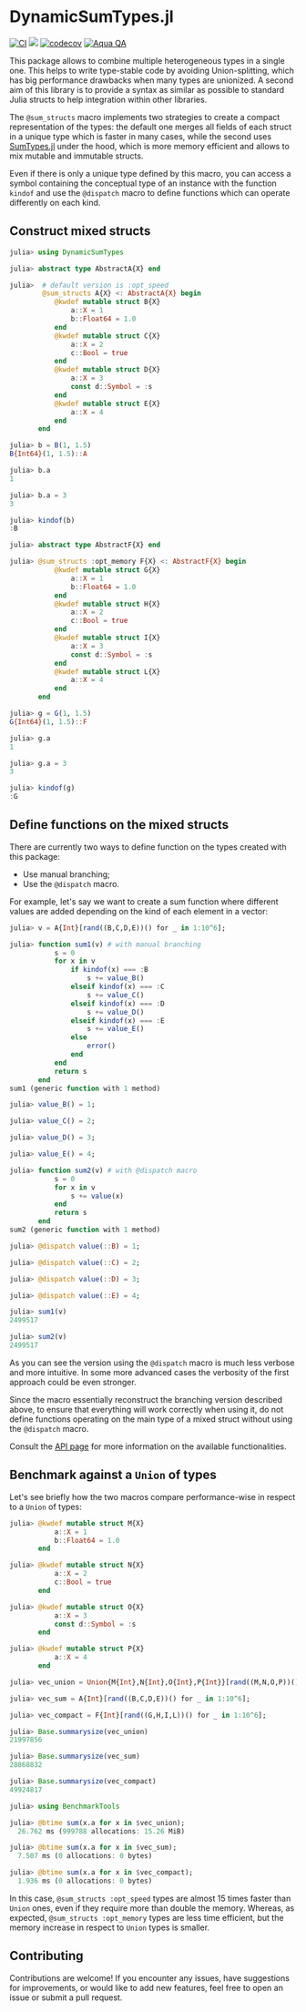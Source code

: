 # DynamicSumTypes.jl

[![CI](https://github.com/JuliaDynamics/DynamicSumTypes.jl/workflows/CI/badge.svg)](https://github.com/JuliaDynamics/DynamicSumTypes.jl/actions?query=workflow%3ACI)
[![](https://img.shields.io/badge/docs-stable-blue.svg)](https://juliadynamics.github.io/DynamicSumTypes.jl/stable/)
[![codecov](https://codecov.io/gh/JuliaDynamics/DynamicSumTypes.jl/graph/badge.svg?token=rz9b1WTqCa)](https://codecov.io/gh/JuliaDynamics/DynamicSumTypes.jl)
[![Aqua QA](https://raw.githubusercontent.com/JuliaTesting/Aqua.jl/master/badge.svg)](https://github.com/JuliaTesting/Aqua.jl)

This package allows to combine multiple heterogeneous types in a single one. This helps to write type-stable code
by avoiding Union-splitting, which has big performance drawbacks when many types are unionized. A second aim
of this library is to provide a syntax as similar as possible to standard Julia structs to help integration within
other libraries. 

The `@sum_structs` macro implements two strategies to create a compact representation of the types: 
the default one merges all fields of each struct in a unique type which is faster in many cases, 
while the second uses [SumTypes.jl](https://github.com/MasonProtter/SumTypes.jl) under the hood, 
which is more memory efficient and allows to mix mutable and immutable structs.

Even if there is only a unique type defined by this macro, you can access a symbol containing the conceptual type
of an instance with the function `kindof` and use the `@dispatch` macro to define functions which can operate differently
on each kind.

## Construct mixed structs

```julia
julia> using DynamicSumTypes

julia> abstract type AbstractA{X} end

julia>  # default version is :opt_speed
        @sum_structs A{X} <: AbstractA{X} begin
           @kwdef mutable struct B{X}
               a::X = 1
               b::Float64 = 1.0
           end
           @kwdef mutable struct C{X}
               a::X = 2
               c::Bool = true
           end
           @kwdef mutable struct D{X}
               a::X = 3
               const d::Symbol = :s
           end
           @kwdef mutable struct E{X}
               a::X = 4
           end
       end

julia> b = B(1, 1.5)
B{Int64}(1, 1.5)::A

julia> b.a
1

julia> b.a = 3
3

julia> kindof(b)
:B

julia> abstract type AbstractF{X} end

julia> @sum_structs :opt_memory F{X} <: AbstractF{X} begin
           @kwdef mutable struct G{X}
               a::X = 1
               b::Float64 = 1.0
           end
           @kwdef mutable struct H{X}
               a::X = 2
               c::Bool = true
           end
           @kwdef mutable struct I{X}
               a::X = 3
               const d::Symbol = :s
           end
           @kwdef mutable struct L{X}
               a::X = 4
           end
       end

julia> g = G(1, 1.5)
G{Int64}(1, 1.5)::F

julia> g.a
1

julia> g.a = 3
3

julia> kindof(g)
:G
```

## Define functions on the mixed structs

There are currently two ways to define function on the types created 
with this package:

- Use manual branching;
- Use the `@dispatch` macro.

For example, let's say we want to create a sum function where different values are added
depending on the kind of each element in a vector:

```julia
julia> v = A{Int}[rand((B,C,D,E))() for _ in 1:10^6];

julia> function sum1(v) # with manual branching
           s = 0
           for x in v
               if kindof(x) === :B
                   s += value_B()
               elseif kindof(x) === :C
                   s += value_C()
               elseif kindof(x) === :D
                   s += value_D()
               elseif kindof(x) === :E
                   s += value_E()
               else
                   error()
               end
           end
           return s
       end
sum1 (generic function with 1 method)

julia> value_B() = 1;

julia> value_C() = 2;

julia> value_D() = 3;

julia> value_E() = 4;

julia> function sum2(v) # with @dispatch macro
           s = 0
           for x in v
               s += value(x)
           end
           return s
       end
sum2 (generic function with 1 method)

julia> @dispatch value(::B) = 1;

julia> @dispatch value(::C) = 2;

julia> @dispatch value(::D) = 3;

julia> @dispatch value(::E) = 4;

julia> sum1(v)
2499517

julia> sum2(v)
2499517
```

As you can see the version using the `@dispatch` macro is much less verbose and more intuitive. In some more
advanced cases the verbosity of the first approach could be even stronger. 

Since the macro essentially reconstruct the branching version described above, to ensure that everything will 
work correctly when using it, do not define functions operating on the main type of a mixed struct without 
using the `@dispatch` macro.

Consult the [API page](https://juliadynamics.github.io/DynamicSumTypes.jl/stable/) for more information on 
the available functionalities.

## Benchmark against a `Union` of types

Let's see briefly how the two macros compare performance-wise in respect to a `Union` of types:

```julia
julia> @kwdef mutable struct M{X}
           a::X = 1
           b::Float64 = 1.0
       end

julia> @kwdef mutable struct N{X}
           a::X = 2
           c::Bool = true
       end

julia> @kwdef mutable struct O{X}
           a::X = 3
           const d::Symbol = :s
       end

julia> @kwdef mutable struct P{X}
           a::X = 4
       end

julia> vec_union = Union{M{Int},N{Int},O{Int},P{Int}}[rand((M,N,O,P))() for _ in 1:10^6];

julia> vec_sum = A{Int}[rand((B,C,D,E))() for _ in 1:10^6];

julia> vec_compact = F{Int}[rand((G,H,I,L))() for _ in 1:10^6];

julia> Base.summarysize(vec_union)
21997856

julia> Base.summarysize(vec_sum)
28868832

julia> Base.summarysize(vec_compact)
49924817

julia> using BenchmarkTools

julia> @btime sum(x.a for x in $vec_union);
  26.762 ms (999788 allocations: 15.26 MiB)

julia> @btime sum(x.a for x in $vec_sum);
  7.507 ms (0 allocations: 0 bytes)

julia> @btime sum(x.a for x in $vec_compact);
  1.936 ms (0 allocations: 0 bytes)
```

In this case, `@sum_structs :opt_speed` types are almost 15 times faster than `Union` ones, even if they require more than
double the memory. Whereas, as expected, `@sum_structs :opt_memory` types are less time efficient, but the memory increase 
in respect to `Union` types is smaller.

## Contributing

Contributions are welcome! If you encounter any issues, have suggestions for improvements, or would like to add new 
features, feel free to open an issue or submit a pull request.
